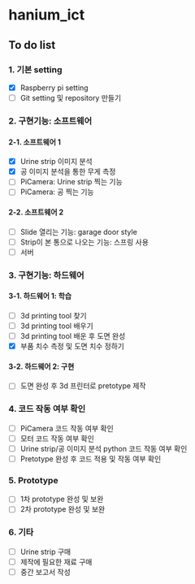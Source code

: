 # hanium_ict

## To do list
### 1. 기본 setting
- [x] Raspberry pi setting
- [ ] Git setting 및 repository 만들기

### 2. 구현기능: 소프트웨어
#### 2-1. 소프트웨어 1
- [x] Urine strip 이미지 분석
- [x] 공 이미지 분석을 통한 무게 측정
- [ ] PiCamera: Urine strip 찍는 기능
- [ ] PiCamera: 공 찍는 기능
#### 2-2. 소프트웨어 2
- [ ] Slide 열리는 기능: garage door style
- [ ] Strip이 본 통으로 나오는 기능: 스프링 사용
- [ ] 서버 

### 3. 구현기능: 하드웨어
#### 3-1. 하드웨어 1: 학습
- [ ] 3d printing tool 찾기
- [ ] 3d printing tool 배우기
- [ ] 3d printing tool 배운 후 도면 완성
- [x] 부품 치수 측정 및 도면 치수 정하기
#### 3-2. 하드웨어 2: 구현
- [ ] 도면 완성 후 3d 프린터로 pretotype 제작

### 4. 코드 작동 여부 확인
- [ ] PiCamera 코드 작동 여부 확인
- [ ] 모터 코드 작동 여부 확인
- [ ] Urine strip/공 이미지 분석 python 코드 작동 여부 확인
- [ ] Pretotype 완성 후 코드 적용 및 작동 여부 확인

### 5. Prototype
- [ ] 1차 prototype 완성 및 보완
- [ ] 2차 prototype 완성 및 보완

### 6. 기타
- [ ] Urine strip 구매
- [ ] 제작에 필요한 재료 구매
- [ ] 중간 보고서 작성
